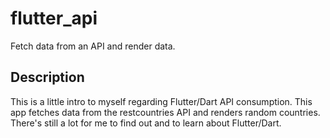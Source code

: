 # flutter_api

Fetch data from an API and render data.

## Description

This is a little intro to myself regarding Flutter/Dart
API consumption. This app fetches data from
the restcountries API and renders random countries.
There's still a lot for me to find out and to learn about Flutter/Dart.
